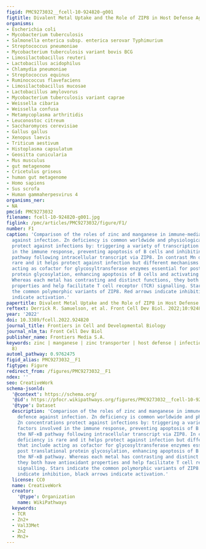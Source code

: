 ```yaml
---
figid: PMC9273032__fcell-10-924820-g001
figtitle: Divalent Metal Uptake and the Role of ZIP8 in Host Defense Against Pathogens
organisms:
- Escherichia coli
- Mycobacterium tuberculosis
- Salmonella enterica subsp. enterica serovar Typhimurium
- Streptococcus pneumoniae
- Mycobacterium tuberculosis variant bovis BCG
- Limosilactobacillus reuteri
- Lactobacillus acidophilus
- Chlamydia pneumoniae
- Streptococcus equinus
- Ruminococcus flavefaciens
- Limosilactobacillus mucosae
- Lactobacillus amylovorus
- Mycobacterium tuberculosis variant caprae
- Weissella cibaria
- Weissella confusa
- Metamycoplasma arthritidis
- Leuconostoc citreum
- Saccharomyces cerevisiae
- Gallus gallus
- Xenopus laevis
- Triticum aestivum
- Histoplasma capsulatum
- Geositta cunicularia
- Mus musculus
- gut metagenome
- Cricetulus griseus
- human gut metagenome
- Homo sapiens
- Sus scrofa
- Human gammaherpesvirus 4
organisms_ner:
- NA
pmcid: PMC9273032
filename: fcell-10-924820-g001.jpg
figlink: /pmc/articles/PMC9273032/figure/F1/
number: F1
caption: 'Comparison of the roles of zinc and manganese in immune-mediated host defence
  against infection. Zn deficiency is common worldwide and physiological Zn concentrations
  protect against infections by: triggering a variety of transcription factors involved
  in the immune response, preventing apoptosis of B cells and inhibiting the NF-κB
  pathway following intracellular transcript via ZIP8. In contrast Mn deficiency is
  rare and it helps protect against infection but different mechanisms that include
  acting as cofactor for glycosyltransferase enzymes essential for post translational
  protein glycosylation, enhancing apoptosis of B cells and activating the NF-κB pathway.
  Whereas each metal has contrasting and distinct functions, they both have antioxidant
  properties and help facilitate T cell receptor (TCR) signalling. Stars indicate
  the common polymorphic variants of ZIP8. Red arrows indicate inhibition, black arrows
  indicate activation.'
papertitle: Divalent Metal Uptake and the Role of ZIP8 in Host Defense Against Pathogens.
reftext: Derrick R. Samuelson, et al. Front Cell Dev Biol. 2022;10:924820.
year: '2022'
doi: 10.3389/fcell.2022.924820
journal_title: Frontiers in Cell and Developmental Biology
journal_nlm_ta: Front Cell Dev Biol
publisher_name: Frontiers Media S.A.
keywords: zinc | manganese | zinc transporter | host defense | infection. (Min. 5-Max.
  8)
automl_pathway: 0.9762475
figid_alias: PMC9273032__F1
figtype: Figure
redirect_from: /figures/PMC9273032__F1
ndex: ''
seo: CreativeWork
schema-jsonld:
  '@context': https://schema.org/
  '@id': https://pfocr.wikipathways.org/figures/PMC9273032__fcell-10-924820-g001.html
  '@type': Dataset
  description: 'Comparison of the roles of zinc and manganese in immune-mediated host
    defence against infection. Zn deficiency is common worldwide and physiological
    Zn concentrations protect against infections by: triggering a variety of transcription
    factors involved in the immune response, preventing apoptosis of B cells and inhibiting
    the NF-κB pathway following intracellular transcript via ZIP8. In contrast Mn
    deficiency is rare and it helps protect against infection but different mechanisms
    that include acting as cofactor for glycosyltransferase enzymes essential for
    post translational protein glycosylation, enhancing apoptosis of B cells and activating
    the NF-κB pathway. Whereas each metal has contrasting and distinct functions,
    they both have antioxidant properties and help facilitate T cell receptor (TCR)
    signalling. Stars indicate the common polymorphic variants of ZIP8. Red arrows
    indicate inhibition, black arrows indicate activation.'
  license: CC0
  name: CreativeWork
  creator:
    '@type': Organization
    name: WikiPathways
  keywords:
  - TCR
  - Zn2+
  - Val33Met
  - Zn2
  - Mn2+
---
```

